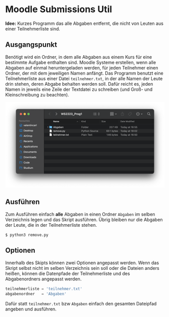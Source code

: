 # Moodle Submissions Util

**Idee:** Kurzes Programm das alle Abgaben entfernt, die nicht von Leuten aus einer Teilnehmerliste sind.

## Ausgangspunkt

Benötigt wird ein Ordner, in dem alle Abgaben aus einem Kurs für eine bestimmte Aufgabe enthalten sind. Moodle Systeme erstellen, wenn alle Abgaben auf einmal heruntergeladen werden, für jeden Teilnehmer einen Ordner, der mit dem jeweiligen Namen anfängt. Das Programm benutzt eine Teilnehmerliste aus einer Datei `teilnehmer.txt`, in der alle Namen der Leute drin stehen, deren Abgabe behalten werden soll. Dafür reicht es, jeden Namen in jeweils eine Zeile der Textdatei zu schreiben (und Groß- und Kleinschreibung zu beachten).

![Ausgangspunkt](ausgang.png)

## Ausführen

Zum Ausführen einfach **alle** Abgaben in einen Ordner `Abgaben` im selben Verzeichnis legen und das Skript ausführen. Übrig bleiben nur die Abgaben der Leute, die in der Teilnehmerliste stehen.

```
$ python3 remove.py
```

## Optionen

Innerhalb des Skipts können zwei Optionen angepasst werden. Wenn das Skript selbst nicht im selben Verzeichnis sein soll oder die Dateien anders heißen, können die Datenpfade der Teilnehmerliste und des Abgabenordners angepasst werden.

```python
teilnehmerliste = 'teilnehmer.txt'
abgabenordner   = 'Abgaben'
```

Dafür statt `teilnehmer.txt` bzw `Abgaben` einfach den gesamten Dateipfad angeben und ausführen.

